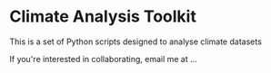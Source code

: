 # Climate Analysis Toolkit

This is a set of Python scripts designed to analyse climate datasets

If you're interested in collaborating, email me at ...
